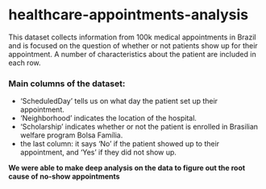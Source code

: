 # healthcare-appointments-analysis

This dataset collects information from 100k medical appointments in Brazil and is focused on the question of whether or not patients show up for their appointment. A number of characteristics about the patient are included in each row.

### Main columns of the dataset:
- ‘ScheduledDay’ tells us on what day the patient set up their appointment.
- ‘Neighborhood’ indicates the location of the hospital.
- ‘Scholarship’ indicates whether or not the patient is enrolled in Brasilian welfare program Bolsa Família.
- the last column: it says ‘No’ if the patient showed up to their appointment, and ‘Yes’ if they did not show up.


**We were able to make deep analysis on the data to figure out the root cause of no-show appointments**
